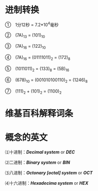 # 进制转换

①　1分12秒 = 7.2*10<sup>4</sup>毫秒

②　(7A)<sub>13</sub> = (101)<sub>10</sub>

③　(7A)<sub>16</sub> = (122)<sub>10</sub>

④　(7A)<sub>16</sub> = (01111011)<sub>2</sub> = (172)<sub>8</sub>

⑤　(1011011)<sub>2</sub> = (133)<sub>8</sub> = (5B)<sub>16</sub>

⑥　(678)<sub>10</sub> = (001010100110)<sub>2</sub> = (1246)<sub>8</sub>

⑦　(111)<sub>2</sub> + (101)<sub>2</sub> = (1100)<sub>2</sub>

# 维基百科解释词条


# 概念的英文
⑴十进制：***Decimal system*** or ***DEC***

⑵二进制：***Binary system*** or ***BIN***

⑶八进制：***Octonary [octal] system*** or ***OCT***

⑷十六进制：***Hexadecima system*** or ***HEX***